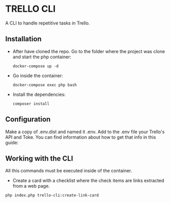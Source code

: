 # TRELLO CLI
A CLI to handle repetitive tasks in Trello.

## Installation
- After have cloned the repo. Go to the folder where the 
project was clone and start the php container:

    `docker-compose up -d`

- Go inside the container:

    `docker-compose exec php bash`
    
- Install the dependencies:

    `composer install`
    
## Configuration
Make a copy of .env.dist and named it .env. Add to the
.env file your Trello's API and Toke. You can find information
about how to get that info in this guide:
    
## Working with the CLI
All this commands must be executed inside of the 
container.
 
- Create a card with a checklist where the check items
are links extracted from a web page.

`php index.php trello-cli:create-link-card` 
